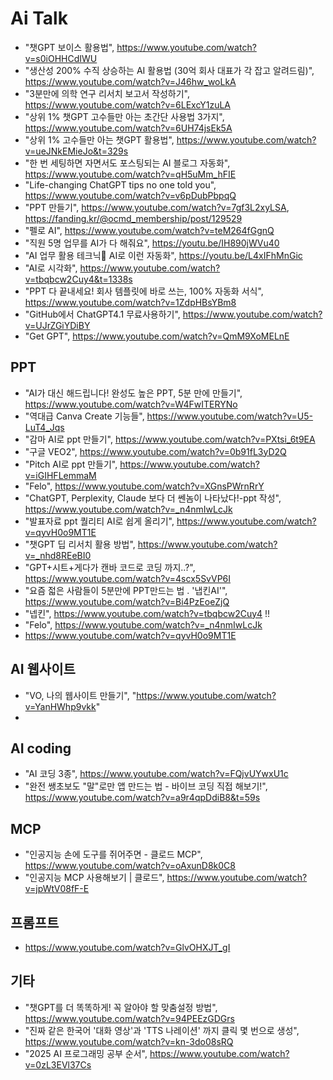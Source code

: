 # Ai Talk 

* "챗GPT 보이스 활용법", https://www.youtube.com/watch?v=s0iOHHCdIWU
* "생산성 200% 수직 상승하는 AI 활용법 (30억 회사 대표가 각 잡고 알려드림)", https://www.youtube.com/watch?v=J46hw_woLkA
* "3분만에 의학 연구 리서치 보고서 작성하기", https://www.youtube.com/watch?v=6LExcY1zuLA
* "상위 1% 챗GPT 고수들만 아는 초간단 사용법 3가지", https://www.youtube.com/watch?v=6UH74jsEk5A
* "상위 1% 고수들만 아는 챗GPT 활용법", https://www.youtube.com/watch?v=ueJNkEMieJo&t=329s
* "한 번 세팅하면 자면서도 포스팅되는 AI 블로그 자동화", https://www.youtube.com/watch?v=qH5uMm_hFIE
* "Life-changing ChatGPT tips no one told you", https://www.youtube.com/watch?v=v6pDubPbpqQ
* "PPT 만들기", https://www.youtube.com/watch?v=7gf3L2xyLSA, https://fanding.kr/@ocmd_membership/post/129529
* "펠로 AI", https://www.youtube.com/watch?v=teM264fGgnQ
* "직원 5명 업무를 AI가 다 해줘요", https://youtu.be/IH890jWVu40
* "AI 업무 활용 테크닉🫨 AI로 이런 자동화", https://youtu.be/L4xIFhMnGic
* "AI로 시각화", https://www.youtube.com/watch?v=tbqbcw2Cuy4&t=1338s
* "PPT 다 끝내세요! 회사 템플릿에 바로 쓰는, 100% 자동화 서식", https://www.youtube.com/watch?v=1ZdpHBsYBm8
* "GitHub에서 ChatGPT4.1 무료사용하기", https://www.youtube.com/watch?v=UJrZGiYDiBY
* "Get GPT", https://www.youtube.com/watch?v=QmM9XoMELnE

## PPT
* "AI가 대신 해드립니다! 완성도 높은 PPT, 5분 만에 만들기", https://www.youtube.com/watch?v=W4FwITERYNo
* "역대급 Canva Create 기능들", https://www.youtube.com/watch?v=U5-LuT4_Jqs
* "감마 AI로 ppt 만들기", https://www.youtube.com/watch?v=PXtsi_6t9EA
* "구글 VEO2", https://www.youtube.com/watch?v=0b91fL3yD2Q
* "Pitch AI로 ppt 만들기", https://www.youtube.com/watch?v=iGIHFLemmaM
* "Felo", https://www.youtube.com/watch?v=XGnsPWrnRrY
* "ChatGPT, Perplexity, Claude 보다 더 쎈놈이 나타났다!-ppt 작성", https://www.youtube.com/watch?v=_n4nmIwLcJk
* "발표자료 ppt 퀄리티 AI로 쉽게 올리기", https://www.youtube.com/watch?v=qyvH0o9MT1E
* "챗GPT 딥 리서치 활용 방법", https://www.youtube.com/watch?v=_nhd8REeBI0
* "GPT+시트+게다가 캔바 코드로 코딩 까지..?", https://www.youtube.com/watch?v=4scx5SvVP6I
* "요즘 젋은 사람들이 5분만에 PPT만드는 법 . '냅킨AI'", https://www.youtube.com/watch?v=Bi4PzEoeZjQ
* "넵킨", https://www.youtube.com/watch?v=tbqbcw2Cuy4 !!
* "Felo", https://www.youtube.com/watch?v=_n4nmIwLcJk 
* https://www.youtube.com/watch?v=qyvH0o9MT1E
  
## AI 웹사이트
* "VO, 나의 웹사이트 만들기", "https://www.youtube.com/watch?v=YanHWhp9vkk"
* 
## AI coding
* "AI 코딩 3종", https://www.youtube.com/watch?v=FQjvUYwxU1c
* "완전 쌩초보도 "말"로만 앱 만드는 법 - 바이브 코딩 직접 해보기!", https://www.youtube.com/watch?v=a9r4qpDdiB8&t=59s

## MCP
* "인공지능 손에 도구를 쥐어주면 - 클로드 MCP", https://www.youtube.com/watch?v=oAxunD8k0C8
* "인공지능 MCP 사용해보기 | 클로드", https://www.youtube.com/watch?v=jpWtV08fF-E

## 프롬프트
* https://www.youtube.com/watch?v=GlvOHXJT_gI

## 기타
* "챗GPT를 더 똑똑하게! 꼭 알아야 할 맞춤설정 방법", https://www.youtube.com/watch?v=94PEEzGDGrs
* "진짜 같은 한국어 '대화 영상'과 'TTS 나레이션' 까지 클릭 몇 번으로 생성", https://www.youtube.com/watch?v=kn-3do08sRQ
* "2025 AI 프로그래밍 공부 순서", https://www.youtube.com/watch?v=0zL3EVl37Cs


